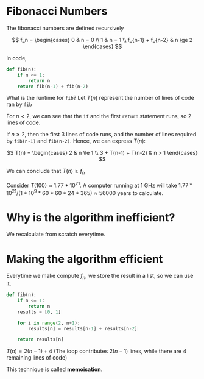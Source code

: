 # Fibonacci Numbers

The fibonacci numbers are defined recursively

$$
f_n = \begin{cases}
    0 & n = 0 \\
    1 & n = 1 \\
    f_{n-1} + f_{n-2} & n \ge 2
\end{cases}
$$

In code,

```py
def fib(n):
    if n <= 1:
        return n
    return fib(n-1) + fib(n-2)
```

What is the runtime for `fib`? Let $T(n)$ represent the number of lines of code ran by `fib`

For $n < 2$, we can see that the `if` and the first `return` statement runs, so 2 lines of code.

If $n \ge 2$, then the first 3 lines of code runs, and the number of lines required by `fib(n-1)` and `fib(n-2)`. Hence, we can express $T(n)$:

$$
T(n) = \begin{cases}
2 & n \le 1 \\
3 + T(n-1) + T(n-2) & n > 1
\end{cases}
$$

We can conclude that $T(n) \ge f_n$

Consider $T(100) \approx 1.77*10^{21}$. A computer running at 1 GHz will take $1.77*10^{21} / (1*10^9 * 60 * 60 * 24 * 365) \approx 56000$ years to calculate.

# Why is the algorithm inefficient?

We recalculate from scratch everytime.

# Making the algorithm efficient

Everytime we make compute $f_n$, we store the result in a list, so we can use it.

```py
def fib(n):
    if n <= 1:
        return n
    results = [0, 1]

    for i in range(2, n+1):
        results[n] = results[n-1] + results[n-2]

    return results[n]
```

$T(n) = 2(n-1) + 4$ (The loop contributes $2(n-1)$ lines, while there are 4 remaining lines of code)

This technique is called **memoisation**.
